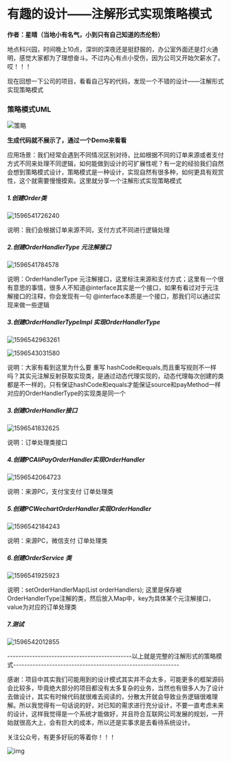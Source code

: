 #  有趣的设计——注解形式实现策略模式

**作者：星晴（当地小有名气，小到只有自己知道的杰伦粉）**

​       地点科兴园，时间晚上10点，深圳的深夜还是挺舒服的，办公室外面还是灯火通明，感觉大家都为了理想奋斗。不过内心有点小受伤，因为公司又开始欠薪水了。哎！！！

​      现在回想一下公司的项目，看看自己写的代码，发现一个不错的设计——注解形式实现策略模式

### 策略模式UML

![策略](E:\stady_doc\java\有趣的设计\策略\策略.png)

**生成代码就不展示了，通过一个Demo来看看**

应用场景：我们经常会遇到不同情况区别对待，比如根据不同的订单来源或者支付方式不同来处理不同逻辑，如何能做到设计的可扩展性呢？有一定的经验我们自然会想到策略模式设计，策略模式是一种设计，实现自然有很多种，如何更具有观赏性，这个就需要慢慢摸索。这里就分享一个注解形式实现策略模式

##### 1.创建Order类

![1596541726240](C:\Users\Administrator\AppData\Roaming\Typora\typora-user-images\1596541726240.png)

说明：我们会根据订单来源不同，支付方式不同进行逻辑处理

##### 2.创建OrderHandlerType 元注解接口

![1596541784578](C:\Users\Administrator\AppData\Roaming\Typora\typora-user-images\1596541784578.png)

说明：OrderHandlerType 元注解接口，这里标注来源和支付方式；这里有一个很有意思的事情，很多人不知道@interface其实是一个接口，如果有看过对于元注解接口的注释，你会发现有一句 @interface本质是一个接口，那我们可以通过实现来做一些逻辑

##### 3.创建OrderHandlerTypeImpl 实现OrderHandlerType 

![1596542963261](C:\Users\Administrator\AppData\Roaming\Typora\typora-user-images\1596542963261.png)

![1596543031580](C:\Users\Administrator\AppData\Roaming\Typora\typora-user-images\1596543031580.png)

说明：大家有看到这里为什么要 重写 hashCode和equals,而且重写规则不一样吗？其实元注解反射获取实现类，是通过动态代理实现的，动态代理每次创建的类都是不一样的，只有保证hashCode和equals才能保证source和payMethod一样对应的OrderHandlerType的实现类是同一个

##### 3.创建OrderHandler接口

![1596541832625](C:\Users\Administrator\AppData\Roaming\Typora\typora-user-images\1596541832625.png)

说明：订单处理类接口

##### 4.创建PCAliPayOrderHandler实现OrderHandler

![1596542064723](C:\Users\Administrator\AppData\Roaming\Typora\typora-user-images\1596542064723.png)

说明：来源PC，支付宝支付 订单处理类

##### 5.创建PCWechartOrderHandler实现OrderHandler

![1596542184243](C:\Users\Administrator\AppData\Roaming\Typora\typora-user-images\1596542184243.png)

说明：来源PC，微信支付 订单处理类

##### 6.创建OrderService 类

![1596541925923](C:\Users\Administrator\AppData\Roaming\Typora\typora-user-images\1596541925923.png)

说明：setOrderHandlerMap(List<OrderHandler> orderHandlers); 这里是保存被OrderHandlerType注解的类，然后放入Map中，key为具体某个元注解接口，value为对应的订单处理类

##### 7.测试

![1596542012855](C:\Users\Administrator\AppData\Roaming\Typora\typora-user-images\1596542012855.png)



---------------------------------------------以上就是完整的注解形式的策略模式------------------------------------------------------------

感谢：项目中其实我们可能用到的设计模式其实并不会太多，可能更多的框架源码会比较多，毕竟绝大部分的项目都没有太多复杂的业务，当然也有很多人为了设计去做设计，其实有时候代码就很难去阅读的，分散太开就会导致业务逻辑很难理解。所以我觉得有一句话说的好，对已知的需求进行充分设计，不要一直考虑未来的设计，这样我觉得是一个系统才能做好，并且符合互联网公司发展的规划，一开始就很高大上，会有巨大的成本，所以还是实事求是去看待系统设计。



关注公众号，有更多好玩的等着你！！！

![img](https://mmbiz.qpic.cn/mmbiz_jpg/YicpKkSXicfO23aLicEHTNZibc8zxtW31NSibuCibDgOk3UhJBq90Z1ibXdotRAzibukOAiaicYmWNZFm6R3YzolcOdbdE9Q/640?wx_fmt=jpeg)